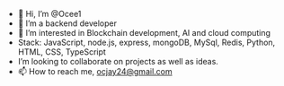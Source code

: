 - 👋 Hi, I’m @Ocee1
- 🌱 I’m a backend developer
- 👀 I’m interested in Blockchain development, AI and cloud computing
- Stack: JavaScript, node.js, express, mongoDB, MySql, Redis, Python, HTML, CSS, TypeScript
- I’m looking to collaborate on projects as well as ideas.
- 📫 How to reach me, ocjay24@gmail.com

<!---
Ocee1/Ocee1 is a ✨ special ✨ repository because its `README.md` (this file) appears on your GitHub profile.
You can click the Preview link to take a look at your changes.
--->
